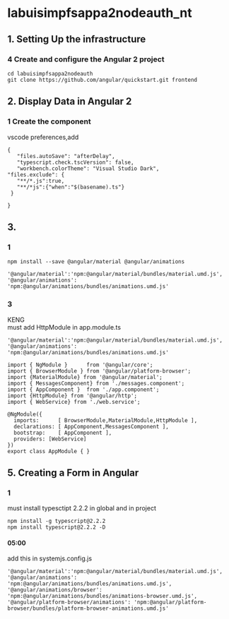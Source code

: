 # labuisimpfsappa2nodeauth_nt

## 1. Setting Up the infrastructure
### 4 Create and configure the Angular 2 project
```
cd labuisimpfsappa2nodeauth
git clone https://github.com/angular/quickstart.git frontend
```

## 2. Display Data in Angular 2
### 1 Create the component
 vscode preferences,add
 ```
 {
    "files.autoSave": "afterDelay",
    "typescript.check.tscVersion": false,
    "workbench.colorTheme": "Visual Studio Dark",
"files.exclude": {
    "**/*.js":true,
    "**/*js":{"when":"$(basename).ts"}
  }

}
```

## 3.
### 1
```
npm install --save @angular/material @angular/animations
```
```
'@angular/material':'npm:@angular/material/bundles/material.umd.js',
'@angular/animations': 'npm:@angular/animations/bundles/animations.umd.js'
```
 
 
### 3
KENG  
must add HttpModule in app.module.ts
```
'@angular/material':'npm:@angular/material/bundles/material.umd.js',
'@angular/animations': 'npm:@angular/animations/bundles/animations.umd.js'

import { NgModule }      from '@angular/core';
import { BrowserModule } from '@angular/platform-browser';
import {MaterialModule} from '@angular/material';
import { MessagesComponent} from './messages.component';
import { AppComponent }  from './app.component';
import {HttpModule} from '@angular/http';
import { WebService} from './web.service';

@NgModule({
  imports:      [ BrowserModule,MaterialModule,HttpModule ],
  declarations: [ AppComponent,MessagesComponent ],
  bootstrap:    [ AppComponent ],
  providers: [WebService]
})
export class AppModule { }
```
 

## 5. Creating a Form in Angular
### 1
must install typesctipt 2.2.2 in global and in project
```
npm install -g typescript@2.2.2 
npm install typescript@2.2.2 -D
```

#### 05:00
add this in systemjs.config.js
```
'@angular/material':'npm:@angular/material/bundles/material.umd.js',
'@angular/animations': 'npm:@angular/animations/bundles/animations.umd.js',
'@angular/animations/browser': 'npm:@angular/animations/bundles/animations-browser.umd.js',
'@angular/platform-browser/animations': 'npm:@angular/platform-browser/bundles/platform-browser-animations.umd.js'
```

